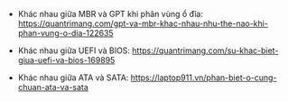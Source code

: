 - Khác nhau giữa MBR và GPT khi phân vùng ổ đĩa: https://quantrimang.com/gpt-va-mbr-khac-nhau-nhu-the-nao-khi-phan-vung-o-dia-122635

- Khác nhau giữa UEFI và BIOS: https://quantrimang.com/su-khac-biet-giua-uefi-va-bios-169895

- Khác nhau giữa ATA và SATA: https://laptop911.vn/phan-biet-o-cung-chuan-ata-va-sata